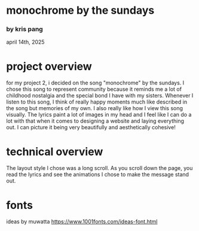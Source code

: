 # monochrome by the sundays

### by kris pang

april 14th, 2025

# project overview

for my project 2, i decided on the song "monochrome" by the sundays. I chose this song to represent community because it reminds me a lot of childhood nostalgia and the special bond I have with my sisters. Whenever I listen to this song, I think of really happy moments much like described in the song but memories of my own. I also really like how I view this song visually. The lyrics paint a lot of images in my head and I feel like I can do a lot with that when it comes to designing a website and laying everything out. I can picture it being very beautifully and aesthetically cohesive!

# technical overview

The layout style I chose was a long scroll. As you scroll down the page, you read the lyrics and see the animations I chose to make the message stand out.

# fonts

ideas by muwatta
https://www.1001fonts.com/ideas-font.html
